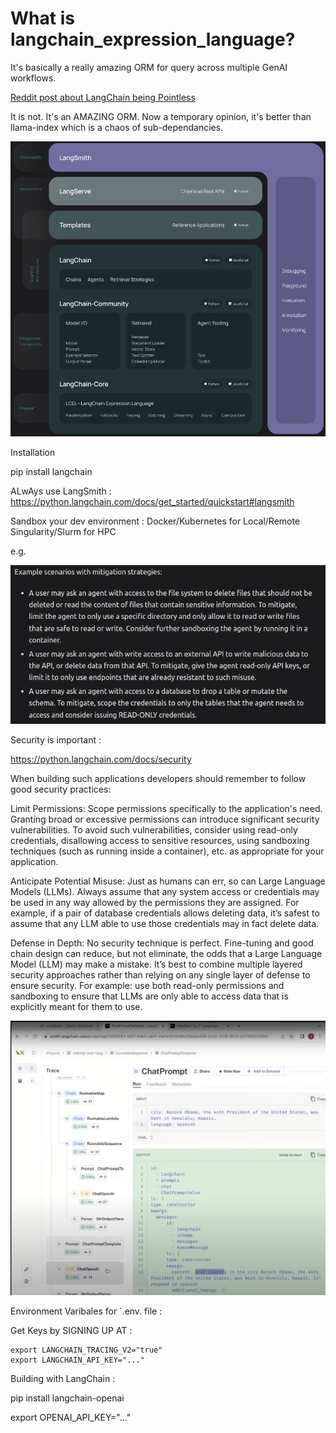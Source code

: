 # What is langchain_expression_language?

It's basically a really amazing ORM for query across multiple GenAI workflows.

[Reddit post about LangChain being Pointless](https://www.reddit.com/r/LangChain/comments/13fcw36/langchain_is_pointless/)

It is not. It's an AMAZING ORM. Now a temporary opinion, it's better than llama-index which is a chaos of sub-dependancies.

![alt text](./notes_images/image.png)

Installation

pip install langchain

ALwAys use LangSmith : https://python.langchain.com/docs/get_started/quickstart#langsmith

Sandbox your dev environment :
Docker/Kubernetes for Local/Remote
Singularity/Slurm for HPC

e.g.

![alt text](notes_images/safety_strategies.png)

Security is important :

https://python.langchain.com/docs/security

When building such applications developers should remember to follow good security practices:

Limit Permissions:
Scope permissions specifically to the application's need. Granting broad or excessive permissions can introduce significant security vulnerabilities. To avoid such vulnerabilities, consider using read-only credentials, disallowing access to sensitive resources, using sandboxing techniques (such as running inside a container), etc. as appropriate for your application.

Anticipate Potential Misuse:
Just as humans can err, so can Large Language Models (LLMs). Always assume that any system access or credentials may be used in any way allowed by the permissions they are assigned. For example, if a pair of database credentials allows deleting data, it’s safest to assume that any LLM able to use those credentials may in fact delete data.

Defense in Depth:
No security technique is perfect. Fine-tuning and good chain design can reduce, but not eliminate, the odds that a Large Language Model (LLM) may make a mistake. It’s best to combine multiple layered security approaches rather than relying on any single layer of defense to ensure security. For example: use both read-only permissions and sandboxing to ensure that LLMs are only able to access data that is explicitly meant for them to use.

![alt text](./notes_images/lang_smilth_image.png)

Environment Varibales for `.env. file :

Get Keys by SIGNING UP AT :

```
export LANGCHAIN_TRACING_V2="true"
export LANGCHAIN_API_KEY="..."
```

Building with LangChain :

pip install langchain-openai

export OPENAI_API_KEY="..."
